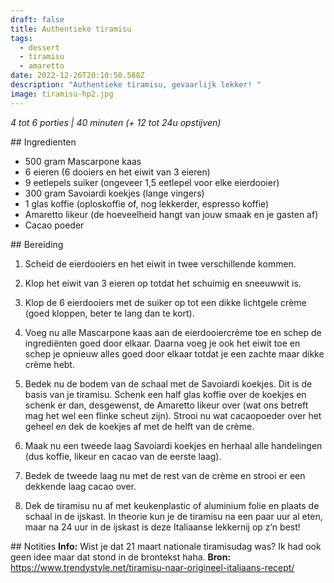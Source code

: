 ```yaml
---
draft: false
title: Authentieke tiramisu
tags:
  - dessert
  - tiramisu
  - amaretto
date: 2022-12-26T20:10:50.588Z
description: "Authentieke tiramisu, gevaarlijk lekker! "
image: tiramisu-hp2.jpg
---
```

_4 tot 6 porties | 40 minuten (+ 12 tot 24u opstijven)_

#﻿# Ingredienten
-   500 gram Mascarpone kaas
-   6 eieren (6 dooiers en het eiwit van 3 eieren)
-   9 eetlepels suiker (ongeveer 1,5 eetlepel voor elke eierdooier)
-   300 gram Savoiardi koekjes (lange vingers)
-   1 glas koffie (oploskoffie of, nog lekkerder, espresso koffie)
-   Amaretto likeur (de hoeveelheid hangt van jouw smaak en je gasten af)
-   Cacao poeder

#﻿# Bereiding
1. Scheid de eierdooiers en het eiwit in twee verschillende kommen.

2. Klop het eiwit van 3 eieren op totdat het schuimig en sneeuwwit is.

3. Klop de 6 eierdooiers met de suiker op tot een dikke lichtgele crème (goed kloppen, beter te lang dan te kort).

4. Voeg nu alle Mascarpone kaas aan de eierdooiercrème toe en schep de ingrediënten goed door elkaar. Daarna voeg je ook het eiwit toe en schep je opnieuw alles goed door elkaar totdat je een zachte maar dikke crème hebt.

5. Bedek nu de bodem van de schaal met de Savoiardi koekjes. Dit is de basis van je tiramisu. Schenk een half glas koffie over de koekjes en schenk er dan, desgewenst, de Amaretto likeur over (wat ons betreft mag het wel een flinke scheut zijn). Strooi nu wat cacaopoeder over het geheel en dek de koekjes af met de helft van de crème.

6. Maak nu een tweede laag Savoiardi koekjes en herhaal alle handelingen (dus koffie, likeur en cacao van de eerste laag).

7. Bedek de tweede laag nu met de rest van de crème en strooi er een dekkende laag cacao over.

8. Dek de tiramisu nu af met keukenplastic of aluminium folie en plaats de schaal in de ijskast. In theorie kun je de tiramisu na een paar uur al eten, maar na 24 uur in de ijskast is deze Italiaanse lekkernij op z’n best!


#﻿# Notities 
**Info:** Wist je dat 21 maart nationale tiramisudag was? Ik had ook geen idee maar dat stond in de brontekst haha. 
**B﻿ron:** https://www.trendystyle.net/tiramisu-naar-origineel-italiaans-recept/